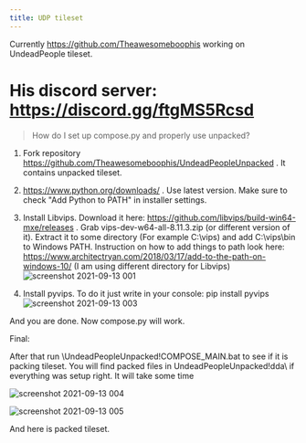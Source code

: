 ```yaml
---
title: UDP tileset
---
```


Currently https://github.com/Theawesomeboophis working on UndeadPeople tileset.
# His discord server: https://discord.gg/ftgMS5Rcsd

> How do I set up compose.py and properly use unpacked?

1. Fork repository https://github.com/Theawesomeboophis/UndeadPeopleUnpacked . It contains unpacked
   tileset.
2. https://www.python.org/downloads/ . Use latest version. Make sure to check "Add Python to PATH"
   in installer settings.
3. Install Libvips. Download it here: https://github.com/libvips/build-win64-mxe/releases . Grab
   vips-dev-w64-all-8.11.3.zip (or different version of it). Extract it to some directory (For
   example C:\vips) and add C:\vips\bin to Windows PATH. Instruction on how to add things to path
   look here: https://www.architectryan.com/2018/03/17/add-to-the-path-on-windows-10/ (I am using
   different directory for Libvips)
   ![screenshot 2021-09-13 001](https://user-images.githubusercontent.com/17512620/133093842-ef200cef-898a-4b5b-8a8e-23588e768483.png)

4. Install pyvips. To do it just write in your console: pip install pyvips
   ![screenshot 2021-09-13 003](https://user-images.githubusercontent.com/17512620/133094097-04750819-c729-473c-a1c9-f87b00e5bf9c.png)

And you are done. Now compose.py will work.

Final:

After that run \UndeadPeopleUnpacked\!COMPOSE_MAIN.bat to see if it is packing tileset. You will
find packed files in UndeadPeopleUnpacked\!dda\ if everything was setup right. It will take some
time

![screenshot 2021-09-13 004](https://user-images.githubusercontent.com/17512620/133094442-30e28aad-4304-4710-8674-7314f2987473.png)

![screenshot 2021-09-13 005](https://user-images.githubusercontent.com/17512620/133094858-e123f137-a8e9-4d69-bae4-d28c065d9a81.png)

And here is packed tileset.

